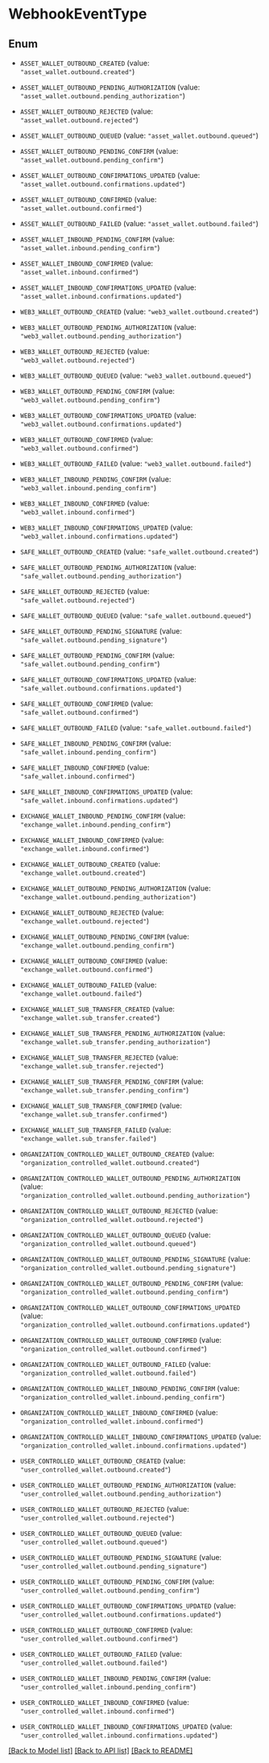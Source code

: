 # WebhookEventType

## Enum


* `ASSET_WALLET_OUTBOUND_CREATED` (value: `"asset_wallet.outbound.created"`)

* `ASSET_WALLET_OUTBOUND_PENDING_AUTHORIZATION` (value: `"asset_wallet.outbound.pending_authorization"`)

* `ASSET_WALLET_OUTBOUND_REJECTED` (value: `"asset_wallet.outbound.rejected"`)

* `ASSET_WALLET_OUTBOUND_QUEUED` (value: `"asset_wallet.outbound.queued"`)

* `ASSET_WALLET_OUTBOUND_PENDING_CONFIRM` (value: `"asset_wallet.outbound.pending_confirm"`)

* `ASSET_WALLET_OUTBOUND_CONFIRMATIONS_UPDATED` (value: `"asset_wallet.outbound.confirmations.updated"`)

* `ASSET_WALLET_OUTBOUND_CONFIRMED` (value: `"asset_wallet.outbound.confirmed"`)

* `ASSET_WALLET_OUTBOUND_FAILED` (value: `"asset_wallet.outbound.failed"`)

* `ASSET_WALLET_INBOUND_PENDING_CONFIRM` (value: `"asset_wallet.inbound.pending_confirm"`)

* `ASSET_WALLET_INBOUND_CONFIRMED` (value: `"asset_wallet.inbound.confirmed"`)

* `ASSET_WALLET_INBOUND_CONFIRMATIONS_UPDATED` (value: `"asset_wallet.inbound.confirmations.updated"`)

* `WEB3_WALLET_OUTBOUND_CREATED` (value: `"web3_wallet.outbound.created"`)

* `WEB3_WALLET_OUTBOUND_PENDING_AUTHORIZATION` (value: `"web3_wallet.outbound.pending_authorization"`)

* `WEB3_WALLET_OUTBOUND_REJECTED` (value: `"web3_wallet.outbound.rejected"`)

* `WEB3_WALLET_OUTBOUND_QUEUED` (value: `"web3_wallet.outbound.queued"`)

* `WEB3_WALLET_OUTBOUND_PENDING_CONFIRM` (value: `"web3_wallet.outbound.pending_confirm"`)

* `WEB3_WALLET_OUTBOUND_CONFIRMATIONS_UPDATED` (value: `"web3_wallet.outbound.confirmations.updated"`)

* `WEB3_WALLET_OUTBOUND_CONFIRMED` (value: `"web3_wallet.outbound.confirmed"`)

* `WEB3_WALLET_OUTBOUND_FAILED` (value: `"web3_wallet.outbound.failed"`)

* `WEB3_WALLET_INBOUND_PENDING_CONFIRM` (value: `"web3_wallet.inbound.pending_confirm"`)

* `WEB3_WALLET_INBOUND_CONFIRMED` (value: `"web3_wallet.inbound.confirmed"`)

* `WEB3_WALLET_INBOUND_CONFIRMATIONS_UPDATED` (value: `"web3_wallet.inbound.confirmations.updated"`)

* `SAFE_WALLET_OUTBOUND_CREATED` (value: `"safe_wallet.outbound.created"`)

* `SAFE_WALLET_OUTBOUND_PENDING_AUTHORIZATION` (value: `"safe_wallet.outbound.pending_authorization"`)

* `SAFE_WALLET_OUTBOUND_REJECTED` (value: `"safe_wallet.outbound.rejected"`)

* `SAFE_WALLET_OUTBOUND_QUEUED` (value: `"safe_wallet.outbound.queued"`)

* `SAFE_WALLET_OUTBOUND_PENDING_SIGNATURE` (value: `"safe_wallet.outbound.pending_signature"`)

* `SAFE_WALLET_OUTBOUND_PENDING_CONFIRM` (value: `"safe_wallet.outbound.pending_confirm"`)

* `SAFE_WALLET_OUTBOUND_CONFIRMATIONS_UPDATED` (value: `"safe_wallet.outbound.confirmations.updated"`)

* `SAFE_WALLET_OUTBOUND_CONFIRMED` (value: `"safe_wallet.outbound.confirmed"`)

* `SAFE_WALLET_OUTBOUND_FAILED` (value: `"safe_wallet.outbound.failed"`)

* `SAFE_WALLET_INBOUND_PENDING_CONFIRM` (value: `"safe_wallet.inbound.pending_confirm"`)

* `SAFE_WALLET_INBOUND_CONFIRMED` (value: `"safe_wallet.inbound.confirmed"`)

* `SAFE_WALLET_INBOUND_CONFIRMATIONS_UPDATED` (value: `"safe_wallet.inbound.confirmations.updated"`)

* `EXCHANGE_WALLET_INBOUND_PENDING_CONFIRM` (value: `"exchange_wallet.inbound.pending_confirm"`)

* `EXCHANGE_WALLET_INBOUND_CONFIRMED` (value: `"exchange_wallet.inbound.confirmed"`)

* `EXCHANGE_WALLET_OUTBOUND_CREATED` (value: `"exchange_wallet.outbound.created"`)

* `EXCHANGE_WALLET_OUTBOUND_PENDING_AUTHORIZATION` (value: `"exchange_wallet.outbound.pending_authorization"`)

* `EXCHANGE_WALLET_OUTBOUND_REJECTED` (value: `"exchange_wallet.outbound.rejected"`)

* `EXCHANGE_WALLET_OUTBOUND_PENDING_CONFIRM` (value: `"exchange_wallet.outbound.pending_confirm"`)

* `EXCHANGE_WALLET_OUTBOUND_CONFIRMED` (value: `"exchange_wallet.outbound.confirmed"`)

* `EXCHANGE_WALLET_OUTBOUND_FAILED` (value: `"exchange_wallet.outbound.failed"`)

* `EXCHANGE_WALLET_SUB_TRANSFER_CREATED` (value: `"exchange_wallet.sub_transfer.created"`)

* `EXCHANGE_WALLET_SUB_TRANSFER_PENDING_AUTHORIZATION` (value: `"exchange_wallet.sub_transfer.pending_authorization"`)

* `EXCHANGE_WALLET_SUB_TRANSFER_REJECTED` (value: `"exchange_wallet.sub_transfer.rejected"`)

* `EXCHANGE_WALLET_SUB_TRANSFER_PENDING_CONFIRM` (value: `"exchange_wallet.sub_transfer.pending_confirm"`)

* `EXCHANGE_WALLET_SUB_TRANSFER_CONFIRMED` (value: `"exchange_wallet.sub_transfer.confirmed"`)

* `EXCHANGE_WALLET_SUB_TRANSFER_FAILED` (value: `"exchange_wallet.sub_transfer.failed"`)

* `ORGANIZATION_CONTROLLED_WALLET_OUTBOUND_CREATED` (value: `"organization_controlled_wallet.outbound.created"`)

* `ORGANIZATION_CONTROLLED_WALLET_OUTBOUND_PENDING_AUTHORIZATION` (value: `"organization_controlled_wallet.outbound.pending_authorization"`)

* `ORGANIZATION_CONTROLLED_WALLET_OUTBOUND_REJECTED` (value: `"organization_controlled_wallet.outbound.rejected"`)

* `ORGANIZATION_CONTROLLED_WALLET_OUTBOUND_QUEUED` (value: `"organization_controlled_wallet.outbound.queued"`)

* `ORGANIZATION_CONTROLLED_WALLET_OUTBOUND_PENDING_SIGNATURE` (value: `"organization_controlled_wallet.outbound.pending_signature"`)

* `ORGANIZATION_CONTROLLED_WALLET_OUTBOUND_PENDING_CONFIRM` (value: `"organization_controlled_wallet.outbound.pending_confirm"`)

* `ORGANIZATION_CONTROLLED_WALLET_OUTBOUND_CONFIRMATIONS_UPDATED` (value: `"organization_controlled_wallet.outbound.confirmations.updated"`)

* `ORGANIZATION_CONTROLLED_WALLET_OUTBOUND_CONFIRMED` (value: `"organization_controlled_wallet.outbound.confirmed"`)

* `ORGANIZATION_CONTROLLED_WALLET_OUTBOUND_FAILED` (value: `"organization_controlled_wallet.outbound.failed"`)

* `ORGANIZATION_CONTROLLED_WALLET_INBOUND_PENDING_CONFIRM` (value: `"organization_controlled_wallet.inbound.pending_confirm"`)

* `ORGANIZATION_CONTROLLED_WALLET_INBOUND_CONFIRMED` (value: `"organization_controlled_wallet.inbound.confirmed"`)

* `ORGANIZATION_CONTROLLED_WALLET_INBOUND_CONFIRMATIONS_UPDATED` (value: `"organization_controlled_wallet.inbound.confirmations.updated"`)

* `USER_CONTROLLED_WALLET_OUTBOUND_CREATED` (value: `"user_controlled_wallet.outbound.created"`)

* `USER_CONTROLLED_WALLET_OUTBOUND_PENDING_AUTHORIZATION` (value: `"user_controlled_wallet.outbound.pending_authorization"`)

* `USER_CONTROLLED_WALLET_OUTBOUND_REJECTED` (value: `"user_controlled_wallet.outbound.rejected"`)

* `USER_CONTROLLED_WALLET_OUTBOUND_QUEUED` (value: `"user_controlled_wallet.outbound.queued"`)

* `USER_CONTROLLED_WALLET_OUTBOUND_PENDING_SIGNATURE` (value: `"user_controlled_wallet.outbound.pending_signature"`)

* `USER_CONTROLLED_WALLET_OUTBOUND_PENDING_CONFIRM` (value: `"user_controlled_wallet.outbound.pending_confirm"`)

* `USER_CONTROLLED_WALLET_OUTBOUND_CONFIRMATIONS_UPDATED` (value: `"user_controlled_wallet.outbound.confirmations.updated"`)

* `USER_CONTROLLED_WALLET_OUTBOUND_CONFIRMED` (value: `"user_controlled_wallet.outbound.confirmed"`)

* `USER_CONTROLLED_WALLET_OUTBOUND_FAILED` (value: `"user_controlled_wallet.outbound.failed"`)

* `USER_CONTROLLED_WALLET_INBOUND_PENDING_CONFIRM` (value: `"user_controlled_wallet.inbound.pending_confirm"`)

* `USER_CONTROLLED_WALLET_INBOUND_CONFIRMED` (value: `"user_controlled_wallet.inbound.confirmed"`)

* `USER_CONTROLLED_WALLET_INBOUND_CONFIRMATIONS_UPDATED` (value: `"user_controlled_wallet.inbound.confirmations.updated"`)


[[Back to Model list]](../README.md#documentation-for-models) [[Back to API list]](../README.md#documentation-for-api-endpoints) [[Back to README]](../README.md)


